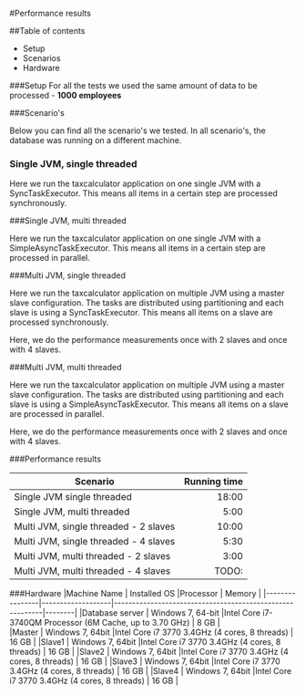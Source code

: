 #Performance results

##Table of contents
* Setup
* Scenarios
* Hardware

###Setup
For all the tests we used the same amount of data to be processed - __1000 employees__

###Scenario's

Below you can find all the scenario's we tested. In all scenario's, the database was running on a different machine.

### Single JVM, single threaded

Here we run the taxcalculator application on one single JVM with a SyncTaskExecutor. This means all items in a
certain step are processed synchronously.

###Single JVM, multi threaded

Here we run the taxcalculator application on one single JVM with a SimpleAsyncTaskExecutor. This means all items
in a certain step are processed in parallel.

###Multi JVM, single threaded

Here we run the taxcalculator application on multiple JVM using a master slave configuration. The tasks are
distributed using partitioning and each slave is using a SyncTaskExecutor. This means all items on a slave are
processed synchronously.

Here, we do the performance measurements once with 2 slaves and once with 4 slaves.

###Multi JVM, multi threaded

Here we run the taxcalculator application on multiple JVM using a master slave configuration. The tasks are
distributed using partitioning and each slave is using a SimpleAsyncTaskExecutor. This means all items on a
slave are processed in parallel.

Here, we do the performance measurements once with 2 slaves and once with 4 slaves.

###Performance results
    
|Scenario                               | Running time |
|---------------------------------------|-------------:|        
| Single JVM single threaded            | 18:00        |
| Single JVM, multi threaded            | 5:00         |
| Multi JVM, single threaded - 2 slaves | 10:00        |
| Multi JVM, single threaded - 4 slaves | 5:30         |        
| Multi JVM, multi threaded - 2 slaves  | 3:00         |
| Multi JVM, multi threaded - 4 slaves  | TODO:        |
        
###Hardware
|Machine Name    | Installed OS      |Processor                                                 | Memory |
|----------------|-------------------|----------------------------------------------------------|--------|
|Database server | Windows 7, 64-bit |Intel Core i7-3740QM Processor (6M Cache, up to 3.70 GHz) | 8 GB   |         
|Master          | Windows 7, 64bit  |Intel Core i7 3770 3.4GHz (4 cores, 8 threads)            | 16 GB  |
|Slave1          | Windows 7, 64bit  |Intel Core i7 3770 3.4GHz (4 cores, 8 threads)            | 16 GB  |
|Slave2          | Windows 7, 64bit  |Intel Core i7 3770 3.4GHz (4 cores, 8 threads)            | 16 GB  |
|Slave3          | Windows 7, 64bit  |Intel Core i7 3770 3.4GHz (4 cores, 8 threads)            | 16 GB  |
|Slave4          | Windows 7, 64bit  |Intel Core i7 3770 3.4GHz (4 cores, 8 threads)            | 16 GB  | 